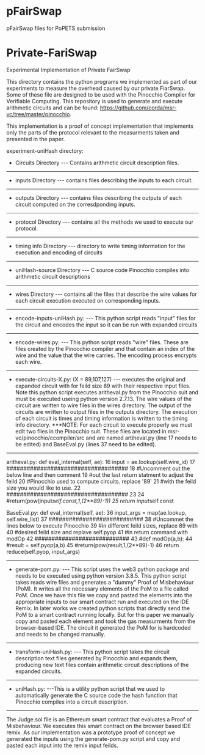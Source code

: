 # pFairSwap
pFairSwap files for PoPETS submission
# Private-FariSwap
Experimental Implementation of Private FairSwap

This directory contains the python programs we implemented as part of our experiments to measure the overhead caused 
by our private FiarSwap. Some of these file are designed to be used with the Pinocchio Compiler for Verifiable Computing. This repository is used to generate and execute arithmetic circuits and can be found: https://github.com/corda/msr-vc/tree/master/pinocchio.

This implementation is a proof of concept implementation that implements only the parts of the protocol relevant to the measurments taken and presented in the paper.

experiment-uniHash directory:
- Circuits Directory
--- Contains arithmetic circuit description files.
****************************************************************

- inputs Directory
--- contains files describing the inputs to each circuit.
*****************************************************************

- outputs Directory
--- contains files describing the outputs of each circuit computed on the corresdponding inputs.
*****************************************************************

- protocol Directory
--- contains all the methods we used to execute our protocol.
*****************************************************************

- timing info Directory
--- directory to write timing information for the execution and encoding of circuits
*****************************************************************

- uniHash-source Directory
--- C source code Pinocchio compiles into arithmetic circuit descriptions
*****************************************************************

- wires Directory
--- contains all the files that describe the wire values for each circuit execution executed on corresponding inputs.
*****************************************************************

- encode-inputs-uniHash.py:
--- This python script reads "input" files for the circuit and encodes the input so it can be run with expanded circuits
*****************************************************************

- encode-wires.py:
--- This python script reads "wire" files. These are files created by the Pinocchio compiler and that contain an index of the wire and the value that the wire carries. The encoding process encrypts each wire.
******************************************************************

- execute-circuits-X.py: (X = 89,107,127)
--- executes the original and expanded circuit with for feild size 89 with their respective input files. Note this python script executes aritheval.py from the Pinocchio suit and must be executed useing python version 2.7.13. The wire values of the circuit are written to wire files in the wires directory. The output of the circuits are written to output files in the outputs directory. The execution 	of each circuit is times and timing information is written to the timing info directory. ***NOTE: For each circuit to execute properly we must edit two files in the Pinocchio suit. These files are located in msr-vc/pinocchio/ccompiler/src and are named artiheval.py (line 17 needs to be edited) and BaseEval.py (lines 37 need to be edited).
********************************************************************
aritheval.py:
 def eval_internal(self, ae):
 16                 input = ae.lookup(self.wire_id)
 17                 ####################################
 18                 #Uncomment out the below line and then comment
 19                 #out the last return statment to adjust the feild
 20                 #Pinocchio used to compute circuits. replace '89'
 21                 #with the feild size you would like to use.
 22                 ####################################
 23 
 24                 #return(pow(input*self.const,1,(2**89)-1))
 25                 return input*self.const


BaseEval.py:
def eval_internal(self, ae):
 36                 input_args = map(ae.lookup, self.wire_list)
 37                 ############################
 38                 #Uncommet the lines below to execute Pinocchio
 39                 #in different feild sizes, replace 89 with 
 40                 #desired feild size and replave self.pyop
 41                 #in return command with modOp
 42                 ############################
 43                 #def modOp(a,b):
 44                         #result = self.pyop(a,b)
 45                         #return(pow(result,1,(2**89)-1)
 46                 return reduce(self.pyop, input_args)


**********

- generate-pom.py: 
--- This script uses the web3 python package and needs to be executed using python version 3.8.5. This python script takes reads wire files and generates a "dummy" Proof of Misbehaviour (PoM). It writes all the necessary elements of the PoM to a file called PoM. Once we have this file we copy and pasted the elements into the appropriate inputs to our smart contract run and executed on the IDE Remix. In later works we created python scripts that directly send the PoM to a smart contract running locally. But for this paper we manually copy and pasted each element and took the gas measurments from the browser-based IDE. The circuit it generated the PoM for is hardcoded and needs to be changed manually.
*********************************************************************

- transform-uniHash.py:
--- This python script takes the circuit description text files generated by Pinocchio and expands them, producing new text files contain arithmetic circuit descriptions of the expanded circuits.
**********************************************************************

- uniHash.py:
---This is a utility python script that we used to automatically generate the C source code the hash function that Pinocchio compiles into a circuit description. 
***********************************************************************

The Judge.sol file is an Ethereum smart contract that evaluates a Proof of Misbehaviour. We executes this smart contract on the browser based IDE remix. As our implementation was a prototype proof of concept we generated the inputs using the generate-pom.py script and copy and pasted each input into the remix input feilds.
